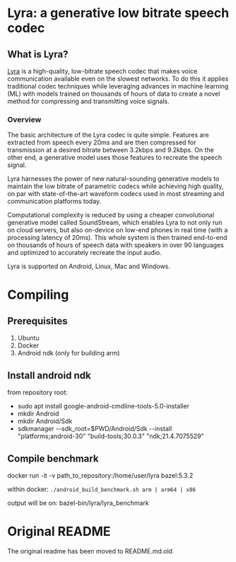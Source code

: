 # Lyra: a generative low bitrate speech codec

## What is Lyra?

[Lyra](https://ai.googleblog.com/2021/08/soundstream-end-to-end-neural-audio.html)
is a high-quality, low-bitrate speech codec that makes voice communication
available even on the slowest networks. To do this it applies traditional codec
techniques while leveraging advances in machine learning (ML) with models
trained on thousands of hours of data to create a novel method for compressing
and transmitting voice signals.

### Overview

The basic architecture of the Lyra codec is quite simple. Features are extracted
from speech every 20ms and are then compressed for transmission at a desired
bitrate between 3.2kbps and 9.2kbps. On the other end, a generative model uses
those features to recreate the speech signal.

Lyra harnesses the power of new natural-sounding generative models to maintain
the low bitrate of parametric codecs while achieving high quality, on par with
state-of-the-art waveform codecs used in most streaming and communication
platforms today.

Computational complexity is reduced by using a cheaper convolutional generative
model called SoundStream, which enables Lyra to not only run on cloud servers,
but also on-device on low-end phones in real time (with a processing latency of
20ms). This whole system is then trained end-to-end on thousands of hours of
speech data with speakers in over 90 languages and optimized to accurately
recreate the input audio.

Lyra is supported on Android, Linux, Mac and Windows.

# Compiling

## Prerequisites

1. Ubuntu
2. Docker
3. Android ndk (only for building arm)

## Install android ndk

from repository root:
* sudo apt install google-android-cmdline-tools-5.0-installer
* mkdir Android
* mkdir Android/Sdk
* sdkmanager --sdk_root=$PWD/Android/Sdk --install  "platforms;android-30" "build-tools;30.0.3" "ndk;21.4.7075529"

## Compile benchmark
docker run -it -v path_to_repository:/home/user/lyra bazel:5.3.2

within docker: `./android_build_benchmark.sh arm | arm64 | x86`

output will be on: bazel-bin/lyra/lyra_benchmark

# Original README

The original readme has been moved to README.md.old